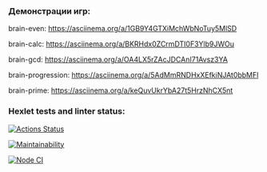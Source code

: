 ### Демонстрации игр:
brain-even: https://asciinema.org/a/1GB9Y4GTXiMchWbNoTuy5MlSD

brain-calc: https://asciinema.org/a/BKRHdx0ZCrmDTI0F3Ylb9JWOu

brain-gcd: https://asciinema.org/a/OA4LX5rZAcJDCAnI71Avsz3YA

brain-progression: https://asciinema.org/a/5AdMmRNDHxXEfkiNJAt0bbMFl

brain-prime: https://asciinema.org/a/keQuvUkrYbA27t5HrzNhCX5nt

### Hexlet tests and linter status:


[![Actions Status](https://github.com/Doniyor58/frontend-project-lvl1/workflows/hexlet-check/badge.svg)](https://github.com/Doniyor58/frontend-project-lvl1/actions)


[![Maintainability](https://api.codeclimate.com/v1/badges/a99a88d28ad37a79dbf6/maintainability)](https://codeclimate.com/github/codeclimate/codeclimate/maintainability)

[![Node CI](https://github.com/Doniyor58/frontend-project-lvl1/workflows/Node%20CI/badge.svg)](https://github.com/Doniyor58/frontend-project-lvl1/actions)
